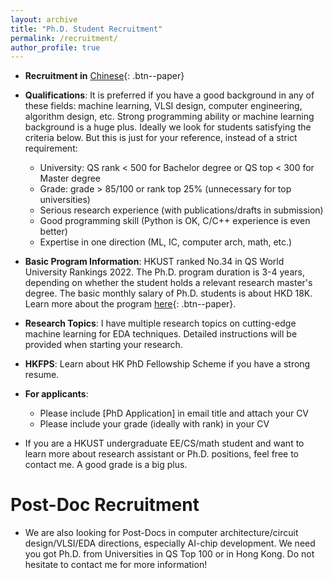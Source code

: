 ```yaml
---
layout: archive
title: "Ph.D. Student Recruitment"
permalink: /recruitment/
author_profile: true
---
```


* **Recruitment in** [Chinese](https://www.1point3acres.com/bbs/forum.php?mod=viewthread&tid=948482&page=1#pid17998340){: .btn--paper}

* **Qualifications**: It is preferred if you have a good background in any of these fields: machine learning, VLSI design, computer engineering, algorithm design, etc. Strong programming ability or machine learning background is a huge plus. Ideally we look for students satisfying the criteria below. But this is just for your reference, instead of a strict requirement:    
    * University: QS rank < 500 for Bachelor degree or QS top < 300 for Master degree 
    * Grade: grade > 85/100 or rank top 25% (unnecessary for top universities)  
    * Serious research experience (with publications/drafts in submission)  
    * Good programming skill (Python is OK, C/C++ experience is even better)  
    * Expertise in one direction (ML, IC, computer arch, math, etc.)  

* **Basic Program Information**: HKUST ranked No.34 in QS World University Rankings 2022. The Ph.D. program duration is 3-4 years, depending on whether the student holds a relevant research master's degree. The basic monthly salary of Ph.D. students is about HKD 18K. Learn more about the program [here](https://prog-crs.ust.hk/pgprog/2022-23/mphil-phd-ece){: .btn--paper}.

* **Research Topics**: I have multiple research topics on cutting-edge machine learning for EDA techniques. Detailed instructions will be provided when starting your research.

* **HKFPS**: Learn about HK PhD Fellowship Scheme if you have a strong resume.

* **For applicants**:
    * Please include [PhD Application] in email title and attach your CV  
    * Please include your grade (ideally with rank) in your CV   

* If you are a HKUST undergraduate EE/CS/math student and want to learn more about research assistant or Ph.D. positions, feel free to contact me. A good grade is a big plus.


Post-Doc Recruitment
======
* We are also looking for Post-Docs in computer architecture/circuit design/VLSI/EDA directions, especially AI-chip development. We need you got Ph.D. from Universities in QS Top 100 or in Hong Kong. Do not hesitate to contact me for more information!



